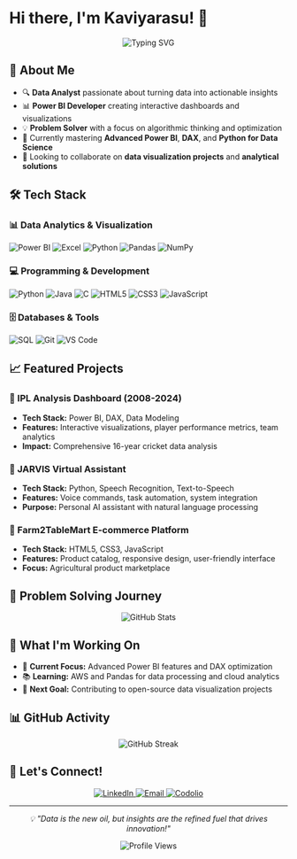# Hi there, I'm Kaviyarasu! 👋

<p align="center">
  <img src="https://readme-typing-svg.herokuapp.com?font=Fira+Code&pause=1000&color=00D4FF&center=true&vCenter=true&width=435&lines=Data+Analyst+%7C+Problem+Solver;Power+BI+Developer;Always+learning+new+tech!" alt="Typing SVG" />
</p>

## 🚀 About Me
- 🔍 **Data Analyst** passionate about turning data into actionable insights
- 📊 **Power BI Developer** creating interactive dashboards and visualizations
- 💡 **Problem Solver** with a focus on algorithmic thinking and optimization
- 🌱 Currently mastering **Advanced Power BI**, **DAX**, and **Python for Data Science**
- 🎯 Looking to collaborate on **data visualization projects** and **analytical solutions**

## 🛠️ Tech Stack

### 📊 Data Analytics & Visualization
![Power BI](https://img.shields.io/badge/-Power%20BI-F2C811?style=flat-square&logo=powerbi&logoColor=black)
![Excel](https://img.shields.io/badge/-Excel-217346?style=flat-square&logo=microsoftexcel&logoColor=white)
![Python](https://img.shields.io/badge/-Python-3776AB?style=flat-square&logo=python&logoColor=white)
![Pandas](https://img.shields.io/badge/-Pandas-150458?style=flat-square&logo=pandas&logoColor=white)
![NumPy](https://img.shields.io/badge/-NumPy-013243?style=flat-square&logo=numpy&logoColor=white)

### 💻 Programming & Development
![Python](https://img.shields.io/badge/-Python-3776AB?style=flat-square&logo=python&logoColor=white)
![Java](https://img.shields.io/badge/-Java-007396?style=flat-square&logo=java&logoColor=white)
![C](https://img.shields.io/badge/-C-A8B9CC?style=flat-square&logo=c&logoColor=black)
![HTML5](https://img.shields.io/badge/-HTML5-E34F26?style=flat-square&logo=html5&logoColor=white)
![CSS3](https://img.shields.io/badge/-CSS3-1572B6?style=flat-square&logo=css3&logoColor=white)
![JavaScript](https://img.shields.io/badge/-JavaScript-F7DF1E?style=flat-square&logo=javascript&logoColor=black)

### 🗄️ Databases & Tools
![SQL](https://img.shields.io/badge/-SQL-4479A1?style=flat-square&logo=mysql&logoColor=white)
![Git](https://img.shields.io/badge/-Git-F05032?style=flat-square&logo=git&logoColor=white)
![VS Code](https://img.shields.io/badge/-VS%20Code-007ACC?style=flat-square&logo=visualstudiocode&logoColor=white)

## 📈 Featured Projects

### 🏏 IPL Analysis Dashboard (2008-2024)
- **Tech Stack:** Power BI, DAX, Data Modeling
- **Features:** Interactive visualizations, player performance metrics, team analytics
- **Impact:** Comprehensive 16-year cricket data analysis

### 🤖 JARVIS Virtual Assistant
- **Tech Stack:** Python, Speech Recognition, Text-to-Speech
- **Features:** Voice commands, task automation, system integration
- **Purpose:** Personal AI assistant with natural language processing

### 🌱 Farm2TableMart E-commerce Platform
- **Tech Stack:** HTML5, CSS3, JavaScript
- **Features:** Product catalog, responsive design, user-friendly interface
- **Focus:** Agricultural product marketplace

## 🎯 Problem Solving Journey

<p align="center">
  <img src="https://github-readme-stats.vercel.app/api?username=Kaviyarasu24&show_icons=true&theme=tokyonight&hide_border=true" alt="GitHub Stats" />
</p>

## 🌟 What I'm Working On
- 🔄 **Current Focus:** Advanced Power BI features and DAX optimization
- 📚 **Learning:** AWS and Pandas for data processing and cloud analytics
- 🎯 **Next Goal:** Contributing to open-source data visualization projects

## 📊 GitHub Activity

<p align="center">
  <img src="https://github-readme-streak-stats.herokuapp.com?user=Kaviyarasu24&theme=tokyonight&hide_border=true" alt="GitHub Streak" />
</p>

## 🤝 Let's Connect!

<p align="center">
  <a href="https://www.linkedin.com/in/kaviyarasup2411/">
    <img src="https://img.shields.io/badge/-LinkedIn-0077B5?style=for-the-badge&logo=linkedin&logoColor=white" alt="LinkedIn" />
  </a>
  <a href="mailto:kaviyarasu24@gmail.com">
    <img src="https://img.shields.io/badge/-Email-D14836?style=for-the-badge&logo=gmail&logoColor=white" alt="Email" />
  </a>
  <a href="https://codolio.com/profile/kaviyarasu">
    <img src="https://img.shields.io/badge/-Codolio-FF6B6B?style=for-the-badge&logo=code&logoColor=white" alt="Codolio" />
  </a>
</p>

---

<p align="center">
  <i>💡 "Data is the new oil, but insights are the refined fuel that drives innovation!"</i>
</p>

<p align="center">
  <img src="https://komarev.com/ghpvc/?username=Kaviyarasu24&color=brightgreen&style=flat-square" alt="Profile Views" />
</p>

<!---
Kaviyarasu24/Kaviyarasu24 is a ✨ special ✨ repository because its `README.md` (this file) appears on your GitHub profile.
You can click the Preview link to take a look at your changes.
--->
